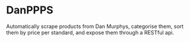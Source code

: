 # DanPPPS
Automatically scrape products from Dan Murphys, categorise them, sort them by price
per standard, and expose them through a RESTful api.